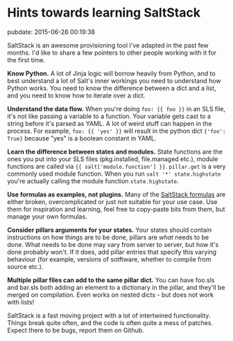 # Hints towards learning SaltStack
pubdate: 2015-06-28 00:19:38

SaltStack is an awesome provisioning tool I've adapted in the past few months. I'd like to share a few pointers to other people working with it for the first time.

**Know Python.** A lot of Jinja logic will borrow heavily from Python, and to best understand a lot of Salt's inner workings you need to understand how Python works. You need to know the difference between a dict and a list, and you need to know how to iterate over a dict.

**Understand the data flow.** When you're doing `foo: {{ foo }}` in an SLS file, it's not like passing a variable to a function. Your variable gets cast to a string before it's parsed as YAML. A lot of weird stuff can happen in the process. For example, `foo: {{ 'yes' }}` will result in the python dict `{'foo': True}` because "yes" is a boolean constant in YAML.

**Learn the difference between states and modules.** State functions are the ones you put into your SLS files (pkg.installed, file.managed etc.), module functions are called via `{{ salt['module.function'] }}`. `pillar.get` is a very commonly used module function. When you run `salt '*' state.highstate` you're actually calling the module function `state.highstate`.

**Use formulas as examples, not plugins.** Many of the [SaltStack formulas](TODO) are either broken, overcomplicated or just not suitable for your use case. Use them for inspiration and learning, feel free to copy-paste bits from them, but manage your own formulas.

**Consider pillars arguments for your states.** Your states should contain instructions on how things are to be done, pillars are *what* needs to be done. What needs to be done may vary from server to server, but how it's done probably won't. If it does, add pillar entries that specify this varying behaviour (for example, versions of sotftware, whether to compile from source etc.).

**Multiple pillar files can add to the same pillar dict.** You can have foo.sls and bar.sls both adding an element to a dictionary in the pillar, and they'll be merged on compilation. Even works on nested dicts - but does not work with lists!

SaltStack is a fast moving project with a lot of intertwined functionality. Things break quite often, and the code is often quite a mess of patches. Expect there to be bugs, report them on Github.
